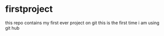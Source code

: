# firstproject
this repo contains my first ever project on git
this is the first time i am using git hub
